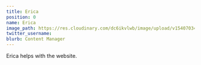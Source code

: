 ```yaml
---
title: Erica
position: 0
name: Erica
image_path: https://res.cloudinary.com/dc6ikvlwb/image/upload/v1540703499/animal-blur-canine-485294.jpg
twitter_username: 
blurb: Content Manager
---
```


Erica helps with the website.